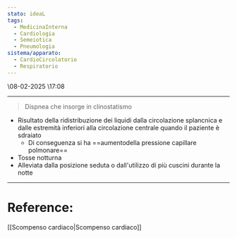 ```yaml
---
stato: ideaL
tags:
  - MedicinaInterna
  - Cardiologia
  - Semeiotica
  - Pneumologia
sistema/apparato:
  - CardioCircolatorio
  - Respiratorio
---
```

\08-02-2025 \17:08

--- 

> Dispnea che insorge in clinostatismo

- Risultato della ridistribuzione dei liquidi dalla circolazione splancnica e dalle estremità inferiori alla circolazione centrale quando il paziente è sdraiato
	- Di conseguenza si ha ==aumentodella pressione capillare polmonare==
- Tosse notturna
- Alleviata dalla posizione seduta o dall'utilizzo di più cuscini durante la notte
















--- 
# Reference:
[[Scompenso cardiaco|Scompenso cardiaco]]

